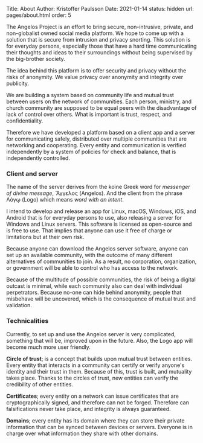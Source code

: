 Title: About
Author: Kristoffer Paulsson
Date: 2021-01-14
status: hidden
url: pages/about.html
order: 5

The Angelos Project is an effort to bring secure, non-intrusive, private, and non-globalist owned social media platform. We hope to come up with a solution that is secure from intrusion and privacy snorting. This solution is for everyday persons, especially those that have a hard time communicating their thoughts and ideas to their surroundings without being supervised by the big-brother society.

The idea behind this platform is to offer security and privacy without the risks of anonymity. We value privacy over anonymity and integrity over publicity.

We are building a system based on community life and mutual trust between users on the network of communities. Each person, ministry, and church community are supposed to be equal peers with the disadvantage of lack of control over others. What is important is trust, respect, and confidentiality.

Therefore we have developed a platform based on a client app and a server for communicating safely, distributed over multiple communities that are networking and cooperating. Every entity and communication is verified independently by a system of policies for check and balance, that is independently controlled.

### Client and server

The name of the server derives from the koine Greek word for _messenger of divine message_, Ἄγγελος (Angelos). And the client from the phrase Λόγῳ (Logo) which means _word with an intent_.

I intend to develop and release an app for Linux, macOS, Windows, iOS, and Android that is for everyday persons to use, also releasing a server for Windows and Linux servers. This software is licensed as open-source and is free to use. That implies that anyone can use it free of charge or limitations but at their own risk.

Because anyone can download the Angelos server software, anyone can set up an available community, with the outcome of many different alternatives of communities to join. As a result, no corporation, organization, or government will be able to control who has access to the network.

Because of the multitude of possible communities, the risk of being a digital outcast is minimal, while each community also can deal with individual perpetrators. Because no-one can hide behind anonymity, people that misbehave will be uncovered, which is the consequence of mutual trust and validation.

### Technicalities

Currently, to set up and use the Angelos server is very complicated, something that will be, improved upon in the future. Also, the Logo app will become much more user friendly.

**Circle of trust**; is a concept that builds upon mutual trust between entities. Every entity that interacts in a community can certify or verify anyone's identity and their trust in them. Because of this, trust is built, and mutuality takes place. Thanks to the circles of trust, new entities can verify the credibility of other entities.

**Certificates**; every entity on a network can issue certificates that are cryptographically signed, and therefore can not be forged. Therefore can falsifications never take place, and integrity is always guaranteed.

**Domains**; every entity has its domain where they can store their private information that can be synced between devices or servers. Everyone is in charge over what information they share with other domains.